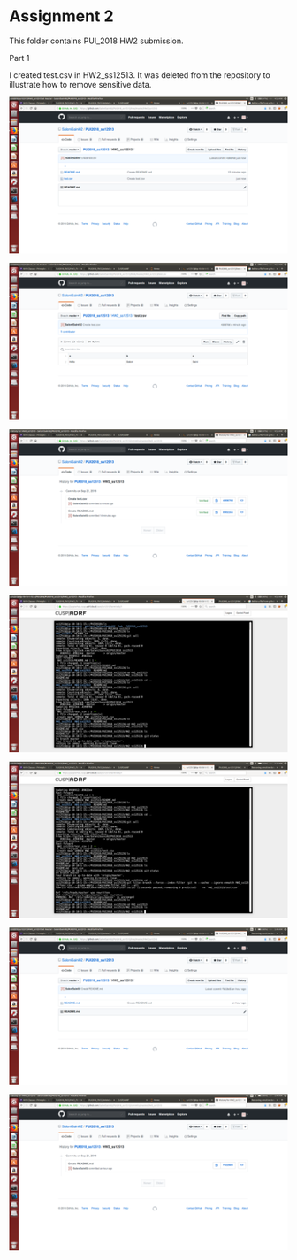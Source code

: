 # Assignment 2
This folder contains PUI_2018 HW2 submission.

Part 1

I created test.csv in HW2_ss12513. It was deleted from the repository to illustrate how to remove sensitive data.

![Image](screenshot1.png)

![Image](screenshot2.png)

![Image](screenshot3.png)

![Image](screenshot4.png)

![Image](screenshot5.png)

![Image](screenshot6.png)

![Image](screenshot7.png)
